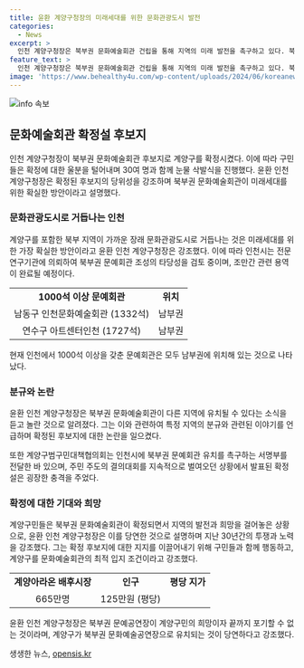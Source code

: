 ```yaml
---
title: 윤환 계양구청장의 미래세대를 위한 문화관광도시 발전
categories:
  - News
excerpt: >
  인천 계양구청장은 북부권 문화예술회관 건립을 통해 지역의 미래 발전을 촉구하고 있다. 북부 지역에는 이와 같은 시설이 없으며, 현재 인천에서는 모두 남부권에 위치해 있다. 구민들은 정당한 개발과 권리행사를 바람에도 유치되지 못하고 있다고 지적하며, 용역 결과를 토대로 계양아라온이 북부권 문예공연장으로 최적의 입지 조건을 갖추고 있음을 주장했다. 그는 또한 마무리되는 용역과 북부권 문예공연장이 계양구민의 마지막 희망이라고 강조하며 억울한 상황을 호소했다.
feature_text: >
  인천 계양구청장은 북부권 문화예술회관 건립을 통해 지역의 미래 발전을 촉구하고 있다. 북부 지역에는 이와 같은 시설이 없으며, 현재 인천에서는 모두 남부권에 위치해 있다. 구민들은 정당한 개발과 권리행사를 바람에도 유치되지 못하고 있다고 지적하며, 용역 결과를 토대로 계양아라온이 북부권 문예공연장으로 최적의 입지 조건을 갖추고 있음을 주장했다. 그는 또한 마무리되는 용역과 북부권 문예공연장이 계양구민의 마지막 희망이라고 강조하며 억울한 상황을 호소했다.
image: 'https://www.behealthy4u.com/wp-content/uploads/2024/06/koreanews.jpg'
---
```


<p><img src="https://www.behealthy4u.com/wp-content/uploads/2024/06/koreanews.jpg" alt="info 속보" /></p>

<h2 data-ke-size="size26">문화예술회관 확정설 후보지</h2>

<p data-ke-size="size16">인천 계양구청장이 북부권 문화예술회관 후보지로 계양구를 확정시켰다. 이에 따라 구민들은 확정에 대한 울분을 털어내며 30여 명과 함께 눈물 삭발식을 진행했다. 윤환 인천 계양구청장은 확정된 후보지의 당위성을 강조하며 북부권 문화예술회관이 미래세대를 위한 확실한 방안이라고 설명했다.</p>

<h3>문화관광도시로 거듭나는 인천</h3>

<p data-ke-size="size16">계양구를 포함한 북부 지역이 가까운 장래 문화관광도시로 거듭나는 것은 미래세대를 위한 가장 확실한 방안이라고 윤환 인천 계양구청장은 강조했다. 이에 따라 인천시는 전문연구기관에 의뢰하여 북부권 문예회관 조성의 타당성을 검토 중이며, 조만간 관련 용역이 완료될 예정이다.</p>

<table>
    <tr>
        <td style="text-align: center; height: 17px;"><b>1000석 이상 문예회관</b></td>
        <td style="text-align: center; height: 17px;"><b>위치</b></td>
    </tr>
    <tr>
        <td style="text-align: center; height: 17px;">남동구 인천문화예술회관 (1332석)</td>
        <td style="text-align: center; height: 17px;">남부권</td>
    </tr>
    <tr>
        <td style="text-align: center; height: 17px;">연수구 아트센터인천 (1727석)</td>
        <td style="text-align: center; height: 17px;">남부권</td>
    </tr>
</table>

<p data-ke-size="size16">현재 인천에서 1000석 이상을 갖춘 문예회관은 모두 남부권에 위치해 있는 것으로 나타났다.</p>

<h3>분규와 논란</h3>

<p data-ke-size="size16">윤환 인천 계양구청장은 북부권 문화예술회관이 다른 지역에 유치될 수 있다는 소식을 듣고 놀란 것으로 알려졌다. 그는 이와 관련하여 특정 지역의 분규와 관련된 이야기를 언급하며 확정된 후보지에 대한 논란을 일으켰다.</p>

<p data-ke-size="size16">또한 계양구범구민대책협의회는 인천시에 북부권 문예회관 유치를 촉구하는 서명부를 전달한 바 있으며, 주민 주도의 결의대회를 지속적으로 벌여오던 상황에서 발표된 확정설은 굉장한 충격을 주었다.</p>

<h3>확정에 대한 기대와 희망</h3>

<p data-ke-size="size16">계양구민들은 북부권 문화예술회관이 확정되면서 지역의 발전과 희망을 걸어놓은 상황으로, 윤환 인천 계양구청장은 이를 당연한 것으로 설명하며 지난 30년간의 투쟁과 노력을 강조했다. 그는 확정 후보지에 대한 지지를 이끌어내기 위해 구민들과 함께 행동하고, 계양구를 문화예술회관의 최적 입지 조건이라고 강조했다.</p>

<table>
    <tr>
        <td style="text-align: center; height: 17px;"><b>계양아라온 배후시장</b></td>
        <td style="text-align: center; height: 17px;"><b>인구</b></td>
        <td style="text-align: center; height: 17px;"><b>평당 지가</b></td>
    </tr>
    <tr>
        <td style="text-align: center; height: 17px;">665만명</td>
        <td style="text-align: center; height: 17px;">125만원 (평당)</td>
    </tr>
</table>

<p data-ke-size="size16">윤환 인천 계양구청장은 북부권 문예공연장이 계양구민의 희망이자 끝까지 포기할 수 없는 것이라며, 계양구가 북부권 문화예술공연장으로 유치되는 것이 당연하다고 강조했다.</p>
생생한 뉴스, <a href="https://opensis.kr" rel="dofollow">opensis.kr</a>


